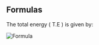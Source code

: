 ## Formulas

The total energy \( T.E \) is given by:

![Formula](https://latex.codecogs.com/png.latex?\dpi{110}\bg{white}T.E%20%3D%20-%5Cfrac%7BGM%5Cmu%7D%7B2d%7D)
